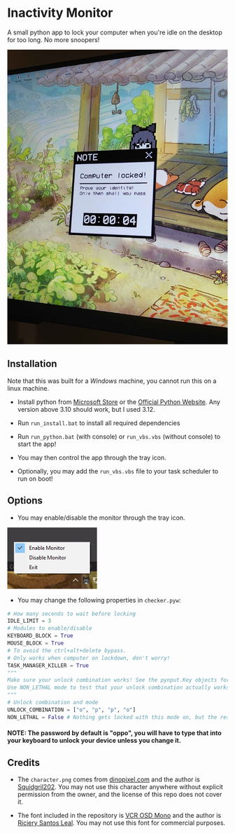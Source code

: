 # Inactivity Monitor

A small python app to lock your computer when you're idle on the desktop for too long. No more snoopers!

![image](./assets/readme_photo.jpg)

## Installation

Note that this was built for a *Windows* machine, you cannot run this on a linux machine.

+ Install python from [Microsoft Store](https://apps.microsoft.com/detail/9ncvdn91xzqp) or the [Official Python Website](https://www.python.org/downloads/release/python-3126/). Any version above 3.10 should work, but I used 3.12.

+ Run `run_install.bat` to install all required dependencies
+ Run `run_python.bat` (with console) or `run_vbs.vbs` (without console) to start the app!
+ You may then control the app through the tray icon.
+ Optionally, you may add the `run_vbs.vbs` file to your task scheduler to run on boot!

## Options

+ You may enable/disable the monitor through the tray icon.

![alt text](./assets/readme_tray_screenshot.png)

+ You may change the following properties in `checker.pyw`:

```py
# How many seconds to wait before locking 
IDLE_LIMIT = 3
# Modules to enable/disable
KEYBOARD_BLOCK = True
MOUSE_BLOCK = True
# To avoid the ctrl+alt+delete bypass.
# Only works when computer on lockdown, don't worry!
TASK_MANAGER_KILLER = True
"""
Make sure your unlock combination works! See the pynput.Key objects for special keys.
Use NON_LETHAL mode to test that your unlock combination actually works before deploying
"""
# Unlock combination and mode
UNLOCK_COMBINATION = ["o", "p", "p", "o"]
NON_LETHAL = False # Nothing gets locked with this mode on, but the rest of the app will work.
```

#### **NOTE**: The password by default is "oppo", you will have to type that into your keyboard to unlock your device unless you change it.

## Credits

+ The `character.png` comes from [dinopixel.com](https://dinopixel.com/guess-the-character-from-just-black-and-white-color-pixel-art-10625) and the author is [Squidgril202](https://dinopixel.com/user/squidgril202). You may not use this character anywhere without explicit permission from the owner, and the license of this repo does not cover it.

+ The font included in the repository is [VCR OSD Mono](https://www.dafont.com/vcr-osd-mono.font) and the author is [Riciery Santos Leal](https://www.dafont.com/mrmanet.d5509). You may not use this font for commercial purposes.
